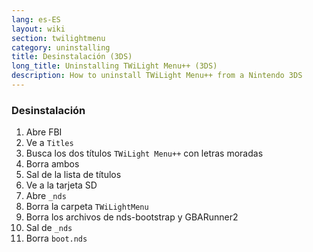 ```yaml
---
lang: es-ES
layout: wiki
section: twilightmenu
category: uninstalling
title: Desinstalación (3DS)
long_title: Uninstalling TWiLight Menu++ (3DS)
description: How to uninstall TWiLight Menu++ from a Nintendo 3DS
---
```


### Desinstalación
1. Abre FBI
1. Ve a `Titles`
1. Busca los dos títulos `TWiLight Menu++` con letras moradas
1. Borra ambos
1. Sal de la lista de títulos
1. Ve a la tarjeta SD
1. Abre `_nds`
1. Borra la carpeta `TWiLightMenu`
1. Borra los archivos de nds-bootstrap y GBARunner2
1. Sal de `_nds`
1. Borra `boot.nds`

